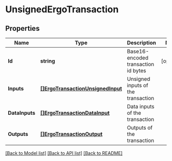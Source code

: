 # UnsignedErgoTransaction

## Properties

Name | Type | Description | Notes
------------ | ------------- | ------------- | -------------
**Id** | **string** | Base16-encoded transaction id bytes | [optional] 
**Inputs** | [**[]ErgoTransactionUnsignedInput**](ErgoTransactionUnsignedInput.md) | Unsigned inputs of the transaction | 
**DataInputs** | [**[]ErgoTransactionDataInput**](ErgoTransactionDataInput.md) | Data inputs of the transaction | 
**Outputs** | [**[]ErgoTransactionOutput**](ErgoTransactionOutput.md) | Outputs of the transaction | 

[[Back to Model list]](../README.md#documentation-for-models) [[Back to API list]](../README.md#documentation-for-api-endpoints) [[Back to README]](../README.md)


